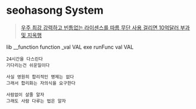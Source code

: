 # seohasong System

> [우주 최강 강력하고 빈틈없는 라이센스를 따름 무단 사용 걸리면 10억달러 부과 및 지옥행](http://www.bloter.net/archives/209318)

lib
	__function function
	_val VAL
exe
	runFunc
	val VAL


```
24시간을 다스린다
기다리는건 쉬운일이다
```

```
사실 영원히 합리적인 명제는 없다
그래서 합리화는 자의식을 요구한다
```

```
사람없이 살줄 알자
그래도 사람 다루는 법은 알자
```
